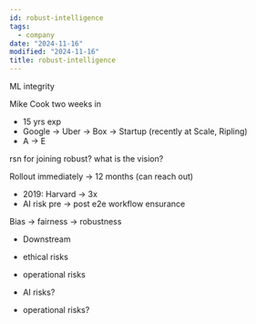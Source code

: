```yaml
---
id: robust-intelligence
tags:
  - company
date: "2024-11-16"
modified: "2024-11-16"
title: robust-intelligence
---
```


ML integrity

Mike Cook two weeks in

- 15 yrs exp
- Google -> Uber -> Box -> Startup (recently at Scale, Ripling)
- A -> E

rsn for joining robust? what is the vision?

Rollout immediately -> 12 months (can reach out)

- 2019: Harvard -> 3x
- AI risk pre -> post e2e workflow ensurance

Bias -> fairness -> robustness

- Downstream
- ethical risks
- operational risks
- AI risks?

- operational risks?
